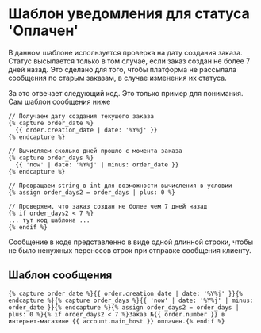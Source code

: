 # Шаблон уведомления для статуса 'Оплачен'

В данном шаблоне используется проверка на дату создания заказа. Статус высылается только в том случае, если заказ создан не более 7 дней назад. Это сделано для того, чтобы платформа не рассылала сообщения по старым заказам, в случае изменения их статуса.

За это отвечает следующий код. Это только пример для понимания. Сам шаблон сообщения ниже
```
// Получаем дату создания текушего заказа
{% capture order_date %}
  {{ order.creation_date | date: '%Y%j' }}
{% endcapture %}

// Вычисляем сколько дней прошло с момента заказа
{% capture order_days %}
  {{ 'now' | date: '%Y%j' | minus: order_date }}
{% endcapture %}

// Превращаем string в int для возможности вычисления в условии
{% assign order_days2 = order_days | plus: 0 %}

// Проверяем, что заказ создан не более чем 7 дней назад
{% if order_days2 < 7 %}
... тут код шаблона ...
{% endif %}
```

Сообщение в коде представленно в виде одной длинной строки, чтобы не было ненужных переносов строк при отправке сообщения клиенту.

## Шаблон сообщения

```
{% capture order_date %}{{ order.creation_date | date: '%Y%j' }}{% endcapture %}{% capture order_days %}{{ 'now' | date: '%Y%j' | minus: order_date }}{% endcapture %}{% assign order_days2 = order_days | plus: 0 %}{% if order_days2 < 7 %}Заказ №{{ order.number }} в интернет-магазине {{ account.main_host }} оплачен.{% endif %}

```
